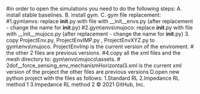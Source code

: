 #in order to open the simulations you need to do the following steps:
A. install stable baselines.
B. install gym.
C. gym file replacement:
	#1.gym\envs: replace __init__.py with file with __init__envs.py (after replacement - change the name for __init__.py)
	#2.gym\envs\mujoco: replace __init__.py with file with __init__mujoco.py (after replacement - change the name for __init__.py)
	3. copy ProjectEnv.py, ProjectEnvIMP.py , ProjectEnvXYZ.py to gym\envs\mujoco. ProjectEnvImp is the current version of the enviroment.
	# the other 2 files are previous versions.
	#4.copy all the xml files and the mesh directory to: gym\envs\mujoco\assets.
	# 2dof__force_sensing_env_mechanismHorizontal3.xml is the current xml version of the project the other files are previous versions
D.open new python project with the files as follows:
	1.Standard RL
	2.Impedance RL method 1
	3.Impedance RL method 2
© 2021 GitHub, Inc.

